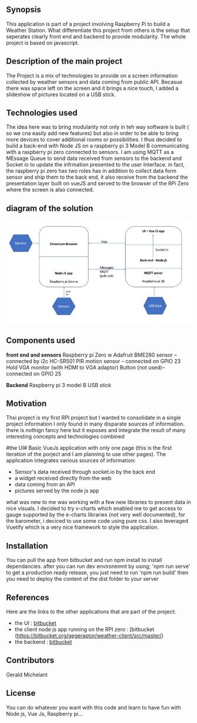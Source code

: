 ## Synopsis

This application is part of a project involving Raspberry Pi to build a Weather Station. What differentiate this project from others is the setup that seperates clearly front end and backend to provide modularity. The whole project is based on javascript.

## Description of the main project
The Project is a mix of technologies to provide on a screen information collected by weather sensors and data coming from public API. Becasue there was space left on the screen and it brings a nice touch, I added a slideshow of pictures located on a USB stick.

## Technologies used
The idea here was to bring modularity not only in teh way software is built ( so we cna easily add new features) but also in order to be able to bring more devices to cover additional rooms or possibilities. I thus decided to build a back-end with Node JS on a raspberry pi 3 Model B communicating with a raspberry pi zero connected to sensors. I am using MQTT as a MEssage Queue to send data received from sensors to the backend and Socket io to update the infrmation presented to the user Interface. in fact, the raspberry pi zero has two roles has in addition to collect data form sensor and ship them to the back end, it also receive from the backend the presentation layer built on vueJS and served to the browser of the RPi Zero where the screen is also connected.

## diagram of the solution
![diagram](/diagram-weather.jpg)

## Components used

**front end and sensors**
Raspberry pi Zero w
Adafruit BME280 sensor – connected by i2c 
HC-SR501 PIR motion sensor – connected on GPIO 23
Hold VGA monitor (with HDMI to VGA adaptor)
Button (not used)– connected on GPIO 25 

**Backend**
Raspberry pi 3 model B
USB stick


## Motivation

Thsi project is my first RPI project but I wanted to consolidate in a single project information I only found in many disparate sources of information. there is nothign fancy here but it exposes and integrate the result of many interesting concepts and technologies combined

#the UI#
 Basic VueJs application with only one page (this is the first iteration of the porject and I am planning to use other pages). The application integrates various sources of information:
 * Sensor's data received through socket.io by the back end
 * a widget received directly from the web
 * data coming from an API
 * pictures served by the node js app

 what was new to me was working with a few new libraries to present data in nice visuals. I decided to try v-charts which enabled me to get access to gauge supported by the e-charts libraries (not very well documented), for the barometer, i deciced to use some code using pure css. 
I also leveraged Vuetify which is a very nice framework to style the application.



## Installation

You can pull the app from bitbucket and run npm install to install dependancies. 
after you can run dev environemnt by using; 'npm run serve'
to get a production ready release, you just need to run 'npm run build'
then you need to deploy the content of the dist folder to your server


## References

Here are the links to the other applications that are part of the project:
* the UI : [bitbucket](https://bitbucket.org/gegeraptor/weather-ui/src/master/)
* the client node js app running on the RPI zero : [bitbucket (https://bitbucket.org/gegeraptor/weather-client/src/master/)
* the backend : [bitbucket](https://bitbucket.org/gegeraptor/weather-server/src/master/)


## Contributors

Gerald Michelant

## License
You can do whatever you want with this code and learn to have fun with Node js, Vue Js, Raspberry pi...